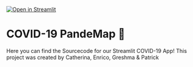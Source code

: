 [![Open in Streamlit](https://static.streamlit.io/badges/streamlit_badge_black_white.svg)](http://www.tylerjrichards.com/books_reco.html)

# COVID-19 PandeMap 🦠

Here you can find the Sourcecode for our Streamlit COVID-19 App! 
This project was created by Catherina, Enrico, Greshma & Patrick

